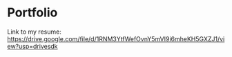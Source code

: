 # Portfolio


Link to my resume: https://drive.google.com/file/d/1RNM3YtfWefOvnY5mVI9i6mheKH5GXZJ1/view?usp=drivesdk
